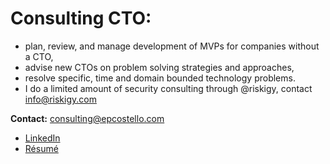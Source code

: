 # Consulting CTO:
* plan, review, and manage development of MVPs for companies without a CTO,
* advise new CTOs on problem solving strategies and approaches,
* resolve specific, time and domain bounded technology problems.
* I do a limited amount of security consulting through @riskigy, contact info@riskigy.com

**Contact:** [consulting@epcostello.com](mailto:consulting@epcostello.com)

* [LinkedIn](https://www.linkedin.com/in/epcostello)
* [Résumé](https://epcostello.com/resume/epcostello.pdf)
